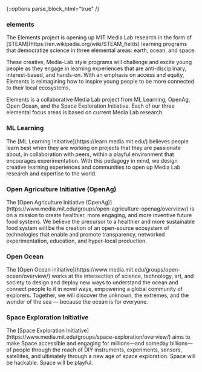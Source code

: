 {::options parse_block_html="true" /}
<section>
<h3>elements</h3>
The Elements project is opening up MIT Media Lab research in the form of [STEAM](https://en.wikipedia.org/wiki/STEAM_fields) learning programs that democratize science in three elemental areas: earth, ocean, and space. 

These creative, Media-Lab style programs will challenge and excite young people as they engage in learning experiences that are anti-disciplinary, interest-based, and hands-on. With an emphasis on access and equity, Elements is reimagining how to inspire young people to be more connected to their local ecosystems.

Elements is a collaborative Media Lab project from ML Learning, OpenAg, Open Ocean, and the Space Exploration Initiative. Each of our three elemental focus areas is based on current Media Lab research.
</section>

<section>
<h3>ML Learning</h3>
The [ML Learning Initiative](https://learn.media.mit.edu/) believes people learn best when they are working on projects that they are passionate about, in collaboration with peers, within a playful environment that encourages experimentation. With this pedagogy in mind, we design creative learning experiences and communities to open up Media Lab research and expertise to the world.
</section>

<section class="green">
<h3>Open Agriculture Initiative (OpenAg)</h3>
The [Open Agriculture Initiative (OpenAg)](https://www.media.mit.edu/groups/open-agriculture-openag/overview/) is on a mission to create healthier, more engaging, and more inventive future food systems. We believe the precursor to a healthier and more sustainable food system will be the creation of an open-source ecosystem of technologies that enable and promote transparency, networked experimentation, education, and hyper-local production.
</section>

<section class="blue">
<h3>Open Ocean</h3>
The [Open Ocean initiative](https://www.media.mit.edu/groups/open-ocean/overview/) works at the intersection of science, technology, art, and society to design and deploy new ways to understand the ocean and connect people to it in novel ways, empowering a global community of explorers. Together, we will discover the unknown, the extremes, and the wonder of the sea — because the ocean is for everyone.
</section>

<section class="yellow">
<h3>Space Exploration Initiative</h3>
The [Space Exploration Initiative](https://www.media.mit.edu/groups/space-exploration/overview/) aims to make Space accessible and engaging for millions—and someday billions—of people through the reach of DIY instruments, experiments, sensors, satellites, and ultimately through a new age of space exploration. Space will be hackable. Space will be playful.
</section>